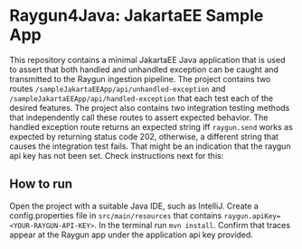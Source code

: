 # Raygun4Java: JakartaEE Sample App

This repository contains a minimal JakartaEE Java application that is used to assert that both handled and unhandled exception can be caught and transmitted to the Raygun ingestion pipeline.
The project contains two routes `/sampleJakartaEEApp/api/unhandled-exception` and `/sampleJakartaEEApp/api/handled-exception` that each test each of the desired features.
The project also contains two integration testing methods that independently call these routes to assert expected behavior.
The handled exception route returns an expected string iff `raygun.send` works as expected by returning status code 202, otherwise, a different string that causes the integration test fails.
That might be an indication that the raygun api key has not been set.
Check instructions next for this:

## How to run
Open the project with a suitable Java IDE, such as IntelliJ.
Create a config.properties file in `src/main/resources` that contains `raygun.apiKey=<YOUR-RAYGUN-API-KEY>`.
In the terminal run `mvn install`.
Confirm that traces appear at the Raygun app under the application api key provided.